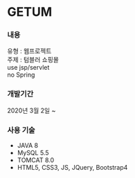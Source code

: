 # GETUM

### 내용
유형 : 웹프로젝트   
주제 : 텀블러 쇼핑몰   
use jsp/servlet   
no Spring   

### 개발기간
2020년 3월 2일 ~

### 사용 기술
* JAVA 8
* MySQL 5.5
* TOMCAT 8.0
* HTML5, CSS3, JS, JQuery, Bootstrap4

